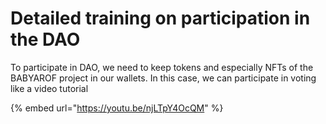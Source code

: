 # Detailed training on participation in the DAO

To participate in DAO, we need to keep tokens and especially NFTs of the BABYAROF project in our wallets. In this case, we can participate in voting like a video tutorial



{% embed url="https://youtu.be/njLTpY4OcQM" %}
